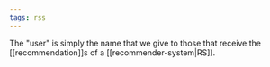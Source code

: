 ```yaml
---
tags: rss
---
```


The "user" is simply the name that we give to those that receive the
[[recommendation]]s of a [[recommender-system|RS]].